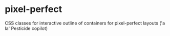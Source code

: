 # pixel-perfect
CSS classes for interactive outline of containers for pixel-perfect layouts ('a la' Pesticide copilot)
